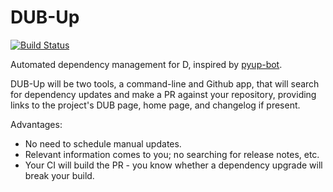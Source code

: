 # DUB-Up

[![Build Status](https://travis-ci.org/rjframe/dub-up.svg?branch=master)](https://travis-ci.org/rjframe/dub-up)

Automated dependency management for D, inspired by [pyup-bot](https://pyup.io/).

DUB-Up will be two tools, a command-line and Github app, that will search for
dependency updates and make a PR against your repository, providing links to the
project's DUB page, home page, and changelog if present.

Advantages:

* No need to schedule manual updates.
* Relevant information comes to you; no searching for release notes, etc.
* Your CI will build the PR - you know whether a dependency upgrade will
  break your build.
